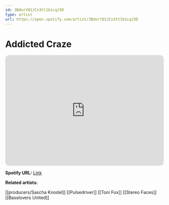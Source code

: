 ```yaml
---
id: 3BdorYQ1JCn3tt1b1cqJ3D
type: artist
url: https://open.spotify.com/artist/3BdorYQ1JCn3tt1b1cqJ3D
---
```

# Addicted Craze

<iframe style="border-radius:12px" src="https://open.spotify.com/embed/artist/3BdorYQ1JCn3tt1b1cqJ3D" width="100%" height="352" frameBorder="0" allowfullscreen="" allow="autoplay; clipboard-write; encrypted-media; fullscreen; picture-in-picture" loading="lazy"></iframe>

**Spotify URL:** [Link](https://open.spotify.com/artist/3BdorYQ1JCn3tt1b1cqJ3D)

**Related artists:**

[[producers/Sascha Knodel]]
[[Pulsedriver]]
[[Toni Fox]]
[[Stereo Faces]]
[[Basslovers United]]
